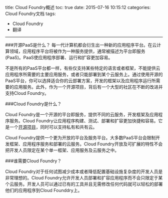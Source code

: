 title: Cloud Foundry概述
toc: true
date: 2015-07-16 10:15:12
categories: Cloud Foundry文档
tags:
  - Cloud Foundry
  - 翻译
  
---

###开源PaaS是什么？
每一代计算机都会衍生出一种新的应用程序平台。在云计算领域，应用程序平台将被作为一种服务提供，通常被描述为平台即服务(PaaS)。PaaS使应用程序部署、运行和扩容更加容易。

不是所有的PaaS平台都一样，有些仅支持某些特定的语言或者框架，不能提供云应用程序所需要的主要应用服务，或者只能部署到某个云服务上。通过使用开源的PaaS平台，你可以选择适合你的云部署方案，开发的框架以及应用程序运行所需要的应用服务。此外，作为一个开源项目，背后有一个大型的社区在不断的改进并支持Cloud Foundry。

###Cloud Foundry是什么？

Cloud Foundry是一个开源的平台即服务，提供不同的云服务，开发框架及应用程序服务。Cloud Foundry让应用程序构建、测试、部署和扩容更加快捷和容易。它是一个[开源项目](https://github.com/cloudfoundry)，同时可以支持私有和共有云。

<!-- more -->

Cloud Foundry提供一个更为开放的平台及服务平台。大多数PaaS平台会限制开发框架、应用程序服务和部署的云服务。Cloud Foundry开放及可扩展的特性不会把开发人员限定在某个单一框架、应用服务及云服务之中。

###谁需要Cloud Foundry？

Cloud Foundry对于任何试图减少成本或者降低配置基础设施复杂度的开发人员是非常理想的。Cloud Foundry允许开发人员部署和扩容应用程序而不会只限定于某个云服务。开发人员可以通过已有的工具并且无需修改任何代码就可以轻松的部署他们的应用程序到Cloud Founddry上。

